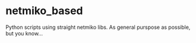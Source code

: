 # netmiko_based
Python scripts using straight netmiko libs. As general purspose as possible, but you know...
